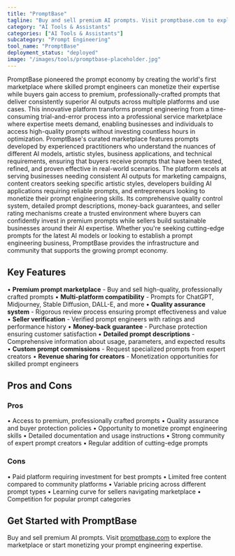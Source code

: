```yaml
---
title: "PromptBase"
tagline: "Buy and sell premium AI prompts. Visit promptbase.com to explore the marketpl..."
category: "AI Tools & Assistants"
categories: ["AI Tools & Assistants"]
subcategory: "Prompt Engineering"
tool_name: "PromptBase"
deployment_status: "deployed"
image: "/images/tools/promptbase-placeholder.jpg"
---
```

PromptBase pioneered the prompt economy by creating the world's first marketplace where skilled prompt engineers can monetize their expertise while buyers gain access to premium, professionally-crafted prompts that deliver consistently superior AI outputs across multiple platforms and use cases. This innovative platform transforms prompt engineering from a time-consuming trial-and-error process into a professional service marketplace where expertise meets demand, enabling businesses and individuals to access high-quality prompts without investing countless hours in optimization. PromptBase's curated marketplace features prompts developed by experienced practitioners who understand the nuances of different AI models, artistic styles, business applications, and technical requirements, ensuring that buyers receive prompts that have been tested, refined, and proven effective in real-world scenarios. The platform excels at serving businesses needing consistent AI outputs for marketing campaigns, content creators seeking specific artistic styles, developers building AI applications requiring reliable prompts, and entrepreneurs looking to monetize their prompt engineering skills. Its comprehensive quality control system, detailed prompt descriptions, money-back guarantees, and seller rating mechanisms create a trusted environment where buyers can confidently invest in premium prompts while sellers build sustainable businesses around their AI expertise. Whether you're seeking cutting-edge prompts for the latest AI models or looking to establish a prompt engineering business, PromptBase provides the infrastructure and community that supports the growing prompt economy.

## Key Features

• **Premium prompt marketplace** - Buy and sell high-quality, professionally crafted prompts
• **Multi-platform compatibility** - Prompts for ChatGPT, Midjourney, Stable Diffusion, DALL-E, and more
• **Quality assurance system** - Rigorous review process ensuring prompt effectiveness and value
• **Seller verification** - Verified prompt engineers with ratings and performance history
• **Money-back guarantee** - Purchase protection ensuring customer satisfaction
• **Detailed prompt descriptions** - Comprehensive information about usage, parameters, and expected results
• **Custom prompt commissions** - Request specialized prompts from expert creators
• **Revenue sharing for creators** - Monetization opportunities for skilled prompt engineers

## Pros and Cons

### Pros
• Access to premium, professionally crafted prompts
• Quality assurance and buyer protection policies
• Opportunity to monetize prompt engineering skills
• Detailed documentation and usage instructions
• Strong community of expert prompt creators
• Regular addition of cutting-edge prompts

### Cons
• Paid platform requiring investment for best prompts
• Limited free content compared to community platforms
• Variable pricing across different prompt types
• Learning curve for sellers navigating marketplace
• Competition for popular prompt categories

## Get Started with PromptBase

Buy and sell premium AI prompts. Visit [promptbase.com](https://promptbase.com) to explore the marketplace or start monetizing your prompt engineering expertise.